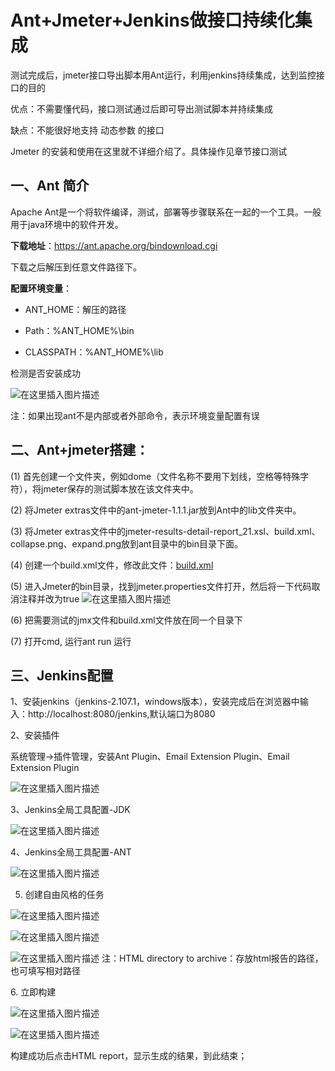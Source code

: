 # Ant+Jmeter+Jenkins做接口持续化集成

测试完成后，jmeter接口导出脚本用Ant运行，利用jenkins持续集成，达到监控接口的目的

优点：不需要懂代码，接口测试通过后即可导出测试脚本并持续集成

缺点：不能很好地支持 动态参数 的接口

Jmeter 的安装和使用在这里就不详细介绍了。具体操作见章节接口测试

## 一、Ant 简介

Apache Ant是一个将软件编译，测试，部署等步骤联系在一起的一个工具。一般用于java环境中的软件开发。

**下载地址**：<https://ant.apache.org/bindownload.cgi>

下载之后解压到任意文件路径下。

**配置环境变量**：

-   ANT_HOME：解压的路径

-   Path：%ANT_HOME%\\bin

-   CLASSPATH：%ANT_HOME%\\lib

检测是否安装成功

![在这里插入图片描述](https://img-blog.csdnimg.cn/20200717211414202.png)

注：如果出现ant不是内部或者外部命令，表示环境变量配置有误

## 二、Ant+jmeter搭建：

(1) 首先创建一个文件夹，例如dome（文件名称不要用下划线，空格等特殊字符），将jmeter保存的测试脚本放在该文件夹中。

(2) 将Jmeter extras文件中的ant-jmeter-1.1.1.jar放到Ant中的lib文件夹中。

(3) 将Jmeter extras文件中的jmeter-results-detail-report_21.xsl、build.xml、collapse.png、expand.png放到ant目录中的bin目录下面。

(4) 创建一个build.xml文件，修改此文件：[build.xml](../jmeter_test/dome/build.xml)

(5) 进入Jmeter的bin目录，找到jmeter.properties文件打开，然后将一下代码取消注释并改为true
![在这里插入图片描述](https://img-blog.csdnimg.cn/20200717212400945.png?x-oss-process=image/watermark,type_ZmFuZ3poZW5naGVpdGk,shadow_10,text_aHR0cHM6Ly9ibG9nLmNzZG4ubmV0L2xpMjY0MjUzMDk3OQ==,size_16,color_FFFFFF,t_70)




(6) 把需要测试的jmx文件和build.xml文件放在同一个目录下

(7) 打开cmd, 运行ant run 运行

## 三、Jenkins配置

1、安装jenkins（jenkins-2.107.1，windows版本），安装完成后在浏览器中输入：http://localhost:8080/jenkins,默认端口为8080

2、安装插件

系统管理-\>插件管理，安装Ant Plugin、Email Extension Plugin、Email Extension Plugin

![在这里插入图片描述](https://img-blog.csdnimg.cn/20200717212433716.png?x-oss-process=image/watermark,type_ZmFuZ3poZW5naGVpdGk,shadow_10,text_aHR0cHM6Ly9ibG9nLmNzZG4ubmV0L2xpMjY0MjUzMDk3OQ==,size_16,color_FFFFFF,t_70)

3、Jenkins全局工具配置-JDK

![在这里插入图片描述](https://img-blog.csdnimg.cn/20200717212507337.png?x-oss-process=image/watermark,type_ZmFuZ3poZW5naGVpdGk,shadow_10,text_aHR0cHM6Ly9ibG9nLmNzZG4ubmV0L2xpMjY0MjUzMDk3OQ==,size_16,color_FFFFFF,t_70)



4、Jenkins全局工具配置-ANT

![在这里插入图片描述](https://img-blog.csdnimg.cn/20200717212518365.png?x-oss-process=image/watermark,type_ZmFuZ3poZW5naGVpdGk,shadow_10,text_aHR0cHM6Ly9ibG9nLmNzZG4ubmV0L2xpMjY0MjUzMDk3OQ==,size_16,color_FFFFFF,t_70)


5. 创建自由风格的任务

![在这里插入图片描述](https://img-blog.csdnimg.cn/20200717212541827.png?x-oss-process=image/watermark,type_ZmFuZ3poZW5naGVpdGk,shadow_10,text_aHR0cHM6Ly9ibG9nLmNzZG4ubmV0L2xpMjY0MjUzMDk3OQ==,size_16,color_FFFFFF,t_70)

![在这里插入图片描述](https://img-blog.csdnimg.cn/20200717212621576.png?x-oss-process=image/watermark,type_ZmFuZ3poZW5naGVpdGk,shadow_10,text_aHR0cHM6Ly9ibG9nLmNzZG4ubmV0L2xpMjY0MjUzMDk3OQ==,size_16,color_FFFFFF,t_70)


![在这里插入图片描述](https://img-blog.csdnimg.cn/20200717212714249.png?x-oss-process=image/watermark,type_ZmFuZ3poZW5naGVpdGk,shadow_10,text_aHR0cHM6Ly9ibG9nLmNzZG4ubmV0L2xpMjY0MjUzMDk3OQ==,size_16,color_FFFFFF,t_70)
注：HTML directory to archive：存放html报告的路径，也可填写相对路径

6\. 立即构建

![在这里插入图片描述](https://img-blog.csdnimg.cn/20200717212806140.png?x-oss-process=image/watermark,type_ZmFuZ3poZW5naGVpdGk,shadow_10,text_aHR0cHM6Ly9ibG9nLmNzZG4ubmV0L2xpMjY0MjUzMDk3OQ==,size_16,color_FFFFFF,t_70)



![在这里插入图片描述](https://img-blog.csdnimg.cn/20200717212819944.png?x-oss-process=image/watermark,type_ZmFuZ3poZW5naGVpdGk,shadow_10,text_aHR0cHM6Ly9ibG9nLmNzZG4ubmV0L2xpMjY0MjUzMDk3OQ==,size_16,color_FFFFFF,t_70)


构建成功后点击HTML report，显示生成的结果，到此结束；